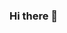 ### Hi there 👋

<!--
**sansiuchicom/sansiuchicom** is a ✨ _special_ ✨ repository because its `README.md` (this file) appears on your GitHub profile.

Here are some ideas to get you started:

### :sansiuchicom: Good morning!

- 🔭 I’m currently working on Construction Management
- 👯 I’m looking to collaborate with anyone who likes to code and anyone who has an interest in the construction domain
- 🤔 I’m looking for help with everything about the coding
- ⚡ Fun fact: I used to work with the US Army in on of the biggest USAG

